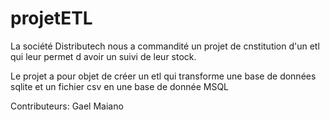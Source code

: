 # projetETL
La société Distributech nous a commandité un projet de cnstitution d'un etl qui leur permet d avoir un suivi de leur stock.

Le projet a pour objet de créer un etl qui transforme une base de données sqlite et un fichier csv en une base de donnée MSQL

Contributeurs: Gael Maiano
